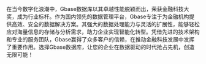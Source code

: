 在当今数字化浪潮中，Gbase数据库以其卓越性能脱颖而出，荣获金融科技大奖，成为行业标杆。作为国内领先的数据管理平台，Gbase专注于为金融机构提供高效、安全的数据解决方案。其强大的数据处理能力与灵活的扩展性，能够轻松应对海量信息的存储与分析需求，助力企业实现智能化转型。凭借先进的技术架构和专业的服务团队，Gbase赢得了众多客户的信赖，在推动金融科技发展中发挥了重要作用。选择Gbase数据库，让您的企业在数据驱动的时代抢占先机，创造无限可能！